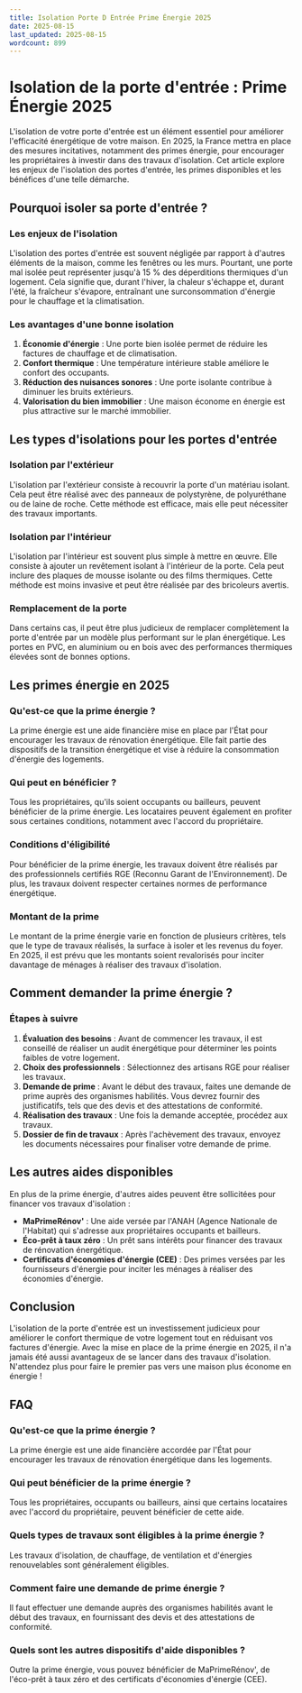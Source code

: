 ```yaml
---
title: Isolation Porte D Entrée Prime Énergie 2025
date: 2025-08-15
last_updated: 2025-08-15
wordcount: 899
---
```


# Isolation de la porte d'entrée : Prime Énergie 2025

L'isolation de votre porte d'entrée est un élément essentiel pour améliorer l'efficacité énergétique de votre maison. En 2025, la France mettra en place des mesures incitatives, notamment des primes énergie, pour encourager les propriétaires à investir dans des travaux d'isolation. Cet article explore les enjeux de l'isolation des portes d'entrée, les primes disponibles et les bénéfices d'une telle démarche.

## Pourquoi isoler sa porte d'entrée ?

### Les enjeux de l'isolation

L'isolation des portes d'entrée est souvent négligée par rapport à d'autres éléments de la maison, comme les fenêtres ou les murs. Pourtant, une porte mal isolée peut représenter jusqu'à 15 % des déperditions thermiques d'un logement. Cela signifie que, durant l'hiver, la chaleur s'échappe et, durant l'été, la fraîcheur s'évapore, entraînant une surconsommation d'énergie pour le chauffage et la climatisation.

### Les avantages d'une bonne isolation

1. **Économie d'énergie** : Une porte bien isolée permet de réduire les factures de chauffage et de climatisation.
2. **Confort thermique** : Une température intérieure stable améliore le confort des occupants.
3. **Réduction des nuisances sonores** : Une porte isolante contribue à diminuer les bruits extérieurs.
4. **Valorisation du bien immobilier** : Une maison économe en énergie est plus attractive sur le marché immobilier.

## Les types d'isolations pour les portes d'entrée

### Isolation par l'extérieur

L'isolation par l'extérieur consiste à recouvrir la porte d'un matériau isolant. Cela peut être réalisé avec des panneaux de polystyrène, de polyuréthane ou de laine de roche. Cette méthode est efficace, mais elle peut nécessiter des travaux importants.

### Isolation par l'intérieur

L'isolation par l'intérieur est souvent plus simple à mettre en œuvre. Elle consiste à ajouter un revêtement isolant à l'intérieur de la porte. Cela peut inclure des plaques de mousse isolante ou des films thermiques. Cette méthode est moins invasive et peut être réalisée par des bricoleurs avertis.

### Remplacement de la porte

Dans certains cas, il peut être plus judicieux de remplacer complètement la porte d'entrée par un modèle plus performant sur le plan énergétique. Les portes en PVC, en aluminium ou en bois avec des performances thermiques élevées sont de bonnes options.

## Les primes énergie en 2025

### Qu'est-ce que la prime énergie ?

La prime énergie est une aide financière mise en place par l'État pour encourager les travaux de rénovation énergétique. Elle fait partie des dispositifs de la transition énergétique et vise à réduire la consommation d'énergie des logements.

### Qui peut en bénéficier ?

Tous les propriétaires, qu'ils soient occupants ou bailleurs, peuvent bénéficier de la prime énergie. Les locataires peuvent également en profiter sous certaines conditions, notamment avec l'accord du propriétaire.

### Conditions d'éligibilité

Pour bénéficier de la prime énergie, les travaux doivent être réalisés par des professionnels certifiés RGE (Reconnu Garant de l'Environnement). De plus, les travaux doivent respecter certaines normes de performance énergétique.

### Montant de la prime

Le montant de la prime énergie varie en fonction de plusieurs critères, tels que le type de travaux réalisés, la surface à isoler et les revenus du foyer. En 2025, il est prévu que les montants soient revalorisés pour inciter davantage de ménages à réaliser des travaux d'isolation.

## Comment demander la prime énergie ?

### Étapes à suivre

1. **Évaluation des besoins** : Avant de commencer les travaux, il est conseillé de réaliser un audit énergétique pour déterminer les points faibles de votre logement.
2. **Choix des professionnels** : Sélectionnez des artisans RGE pour réaliser les travaux.
3. **Demande de prime** : Avant le début des travaux, faites une demande de prime auprès des organismes habilités. Vous devrez fournir des justificatifs, tels que des devis et des attestations de conformité.
4. **Réalisation des travaux** : Une fois la demande acceptée, procédez aux travaux.
5. **Dossier de fin de travaux** : Après l'achèvement des travaux, envoyez les documents nécessaires pour finaliser votre demande de prime.

## Les autres aides disponibles

En plus de la prime énergie, d'autres aides peuvent être sollicitées pour financer vos travaux d'isolation :

- **MaPrimeRénov'** : Une aide versée par l'ANAH (Agence Nationale de l'Habitat) qui s'adresse aux propriétaires occupants et bailleurs.
- **Éco-prêt à taux zéro** : Un prêt sans intérêts pour financer des travaux de rénovation énergétique.
- **Certificats d'économies d'énergie (CEE)** : Des primes versées par les fournisseurs d'énergie pour inciter les ménages à réaliser des économies d'énergie.

## Conclusion

L'isolation de la porte d'entrée est un investissement judicieux pour améliorer le confort thermique de votre logement tout en réduisant vos factures d'énergie. Avec la mise en place de la prime énergie en 2025, il n'a jamais été aussi avantageux de se lancer dans des travaux d'isolation. N'attendez plus pour faire le premier pas vers une maison plus économe en énergie !

## FAQ

### Qu'est-ce que la prime énergie ?

La prime énergie est une aide financière accordée par l'État pour encourager les travaux de rénovation énergétique dans les logements.

### Qui peut bénéficier de la prime énergie ?

Tous les propriétaires, occupants ou bailleurs, ainsi que certains locataires avec l'accord du propriétaire, peuvent bénéficier de cette aide.

### Quels types de travaux sont éligibles à la prime énergie ?

Les travaux d'isolation, de chauffage, de ventilation et d'énergies renouvelables sont généralement éligibles.

### Comment faire une demande de prime énergie ?

Il faut effectuer une demande auprès des organismes habilités avant le début des travaux, en fournissant des devis et des attestations de conformité.

### Quels sont les autres dispositifs d'aide disponibles ?

Outre la prime énergie, vous pouvez bénéficier de MaPrimeRénov', de l'éco-prêt à taux zéro et des certificats d'économies d'énergie (CEE).